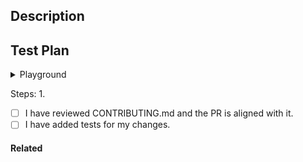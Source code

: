 ## Description

<!-- Describe the changes you've made. You may include any justification you want here. -->

## Test Plan

<!-- Explain how you tested your changes, and include any code that you used to test this. -->
<!-- If there is an example that is sufficient to use in place of a playground, replace the playground section with a note that indicates this.  -->

<details>

<summary>Playground</summary>

```rust
PASTE YOUR PLAYGROUND CODE HERE
```

</details>

<!-- You need to include steps regardless of whether or not you are using a playground. -->
Steps:
1.

- [ ] I have reviewed CONTRIBUTING.md and the PR is aligned with it.
- [ ] I have added tests for my changes.

#### Related

<!-- Link to any issues that have context for this or that this PR fixes. -->

